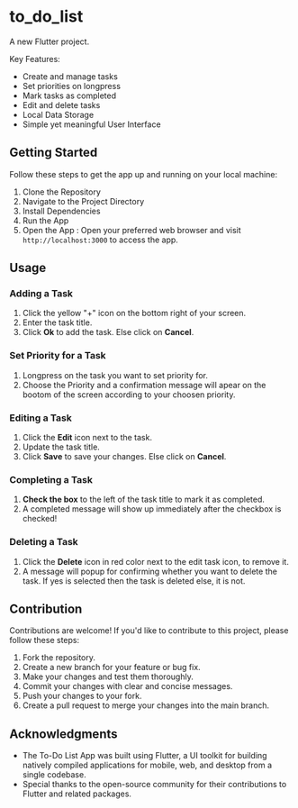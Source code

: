 # to_do_list

A new Flutter project.

Key Features:

- Create and manage tasks
- Set priorities on longpress
- Mark tasks as completed
- Edit and delete tasks
- Local Data Storage
- Simple yet meaningful User Interface

## Getting Started

Follow these steps to get the app up and running on your local machine:

1. Clone the Repository
2. Navigate to the Project Directory
3. Install Dependencies
4. Run the App
5. Open the App : Open your preferred web browser and visit `http://localhost:3000` to access the app.

## Usage

### Adding a Task

1. Click the yellow "+" icon on the bottom right of your screen.
2. Enter the task title.
3. Click **Ok** to add the task. Else click on **Cancel**.

### Set Priority for a Task
1. Longpress on the task you want to set priority for.
2. Choose the Priority and a confirmation message will apear on the bootom of the screen according to your choosen priority.

### Editing a Task

1. Click the **Edit** icon next to the task.
2. Update the task title.
3. Click **Save** to save your changes. Else click on **Cancel**.

### Completing a Task

1. **Check the box** to the left of the task title to mark it as completed.
2. A completed message will show up immediately after the checkbox is checked!

### Deleting a Task

1. Click the **Delete** icon in red color next to the edit task icon, to remove it.
2. A message will popup for confirming whether you want to delete the task. If yes is selected then the task is deleted else, it is not.


## Contribution

Contributions are welcome! If you'd like to contribute to this project, please follow these steps:

1. Fork the repository.
2. Create a new branch for your feature or bug fix.
3. Make your changes and test them thoroughly.
4. Commit your changes with clear and concise messages.
5. Push your changes to your fork.
6. Create a pull request to merge your changes into the main branch.

## Acknowledgments

- The To-Do List App was built using Flutter, a UI toolkit for building natively compiled applications for mobile, web, and desktop from a single codebase.
- Special thanks to the open-source community for their contributions to Flutter and related packages.

